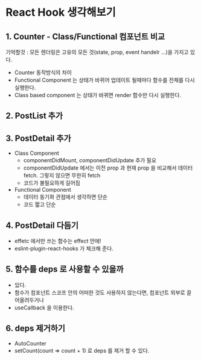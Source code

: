 # React Hook 생각해보기

## 1. Counter - Class/Functional 컴포넌트 비교

기억할것 : 모든 렌더링은 고유의 모든 것(state, prop, event handelr ...)을 가지고 있다.

- Counter 동작방식의 차이
- Functional Component 는 상태가 바뀌어 업데이트 될때마다 함수를 전체를 다시 실행한다.
- Class based component 는 상태가 바뀌면 render 함수만 다시 실행한다.

## 2. PostList 추가

## 3. PostDetail 추가

- Class Component
  - componentDidMount, componentDidUpdate 추가 필요
  - componentDidUpdate 에서는 이전 prop 과 현재 prop 을 비교해서 데이터 fetch. 그렇지 않으면 무한히 fetch
  - 코드가 불필요하게 길어짐
- Functional Component
  - 데이터 동기화 관점에서 생각하면 단순
  - 코드 짧고 단순

## 4. PostDetail 다듬기

- effetc 에서만 쓰는 함수는 effect 안에!
- eslint-plugin-react-hooks 가 체크해 준다.

## 5. 함수를 deps 로 사용할 수 있을까

- 있다.
- 함수가 컴포넌트 스코프 안의 어떠한 것도 사용하지 않는다면, 컴포넌트 외부로 끌어올려두거나
- useCallback 을 이용한다.

## 6. deps 제거하기

- AutoCounter
- setCount(count => count + 1) 로 deps 를 제거 할 수 있다.
